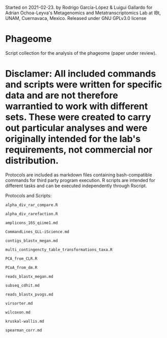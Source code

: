 Started on 2021-02-23.
by Rodrigo García-López & Luigui Gallardo for Adrian Ochoa-Leyva's Metagenomics and Metatranscriptomics Lab at IBt, UNAM, Cuernavaca, Mexico.
Released under GNU GPLv3.0 license

# Phageome
Script collection for the analysis of the phageome (paper under review).

# Disclamer: All included commands and scripts were written for specific data and are not therefore warrantied to work with different sets. These were created to carry out particular analyses and were originally intended for the lab's requirements, not commercial nor distribution.

Protocols are included as markdown files containing bash-compatible commands for third party program execution. R scripts are intended for different tasks and can be executed independently through Rscript.

Protocols and Scripts:
  
	alpha_div_rar_compare.R
  
	alpha_div_rarefaction.R
	
	amplicons_16S_qiime1.md
  
	CommandLines_GLL-iScience.md
  
	contigs_blastx_megan.md
  
	multi_contingencty_table_transformations_taxa.R
  
	PCA_from_CLR.R
  
	PCoA_from_dm.R
  
	reads_blastx_megan.md
  
	subseq_cdhit.md
	
	reads_blastx_pvogs.md
	
	virsorter.md
	
	wilcoxon.md
	
	kruskal-wallis.md
	
	spearman_corr.md
